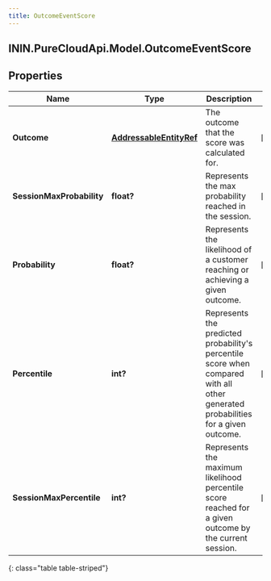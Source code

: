 ```yaml
---
title: OutcomeEventScore
---
```

## ININ.PureCloudApi.Model.OutcomeEventScore

## Properties

|Name | Type | Description | Notes|
|------------ | ------------- | ------------- | -------------|
| **Outcome** | [**AddressableEntityRef**](AddressableEntityRef.html) | The outcome that the score was calculated for. | [optional] |
| **SessionMaxProbability** | **float?** | Represents the max probability reached in the session. | [optional] |
| **Probability** | **float?** | Represents the likelihood of a customer reaching or achieving a given outcome. | [optional] |
| **Percentile** | **int?** | Represents the predicted probability&#39;s percentile score when compared with all other generated probabilities for a given outcome. | [optional] |
| **SessionMaxPercentile** | **int?** | Represents the maximum likelihood percentile score reached for a given outcome by the current session. | [optional] |
{: class="table table-striped"}


